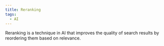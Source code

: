 ```yaml
---
title: Reranking
tags:
  - AI
---
```


Reranking is a technique in AI that improves the quality of search results by reordering them based on relevance.